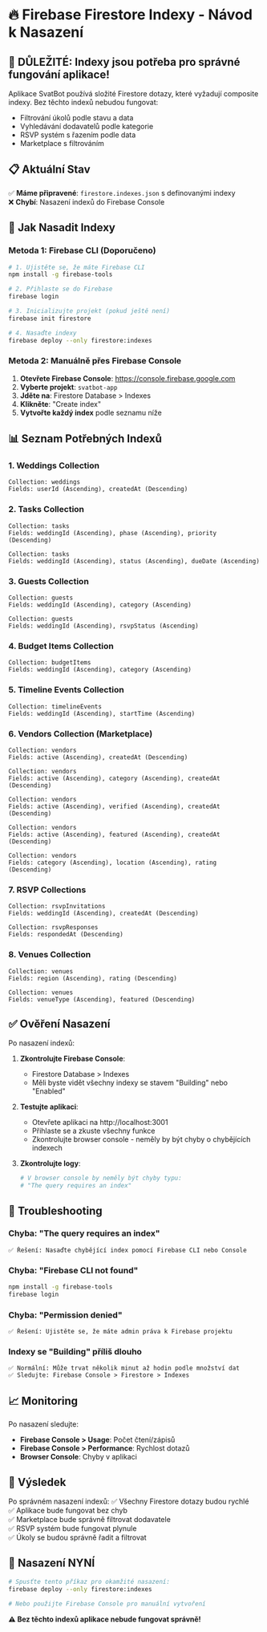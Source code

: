 # 🔥 Firebase Firestore Indexy - Návod k Nasazení

## 🚨 **DŮLEŽITÉ: Indexy jsou potřeba pro správné fungování aplikace!**

Aplikace SvatBot používá složité Firestore dotazy, které vyžadují composite indexy. Bez těchto indexů nebudou fungovat:
- Filtrování úkolů podle stavu a data
- Vyhledávání dodavatelů podle kategorie
- RSVP systém s řazením podle data
- Marketplace s filtrováním

## 📋 **Aktuální Stav**

✅ **Máme připravené**: `firestore.indexes.json` s definovanými indexy  
❌ **Chybí**: Nasazení indexů do Firebase Console

## 🚀 **Jak Nasadit Indexy**

### **Metoda 1: Firebase CLI (Doporučeno)**

```bash
# 1. Ujistěte se, že máte Firebase CLI
npm install -g firebase-tools

# 2. Přihlaste se do Firebase
firebase login

# 3. Inicializujte projekt (pokud ještě není)
firebase init firestore

# 4. Nasaďte indexy
firebase deploy --only firestore:indexes
```

### **Metoda 2: Manuálně přes Firebase Console**

1. **Otevřete Firebase Console**: https://console.firebase.google.com
2. **Vyberte projekt**: `svatbot-app`
3. **Jděte na**: Firestore Database > Indexes
4. **Klikněte**: "Create index"
5. **Vytvořte každý index** podle seznamu níže

## 📊 **Seznam Potřebných Indexů**

### **1. Weddings Collection**
```
Collection: weddings
Fields: userId (Ascending), createdAt (Descending)
```

### **2. Tasks Collection**
```
Collection: tasks
Fields: weddingId (Ascending), phase (Ascending), priority (Descending)

Collection: tasks  
Fields: weddingId (Ascending), status (Ascending), dueDate (Ascending)
```

### **3. Guests Collection**
```
Collection: guests
Fields: weddingId (Ascending), category (Ascending)

Collection: guests
Fields: weddingId (Ascending), rsvpStatus (Ascending)
```

### **4. Budget Items Collection**
```
Collection: budgetItems
Fields: weddingId (Ascending), category (Ascending)
```

### **5. Timeline Events Collection**
```
Collection: timelineEvents
Fields: weddingId (Ascending), startTime (Ascending)
```

### **6. Vendors Collection (Marketplace)**
```
Collection: vendors
Fields: active (Ascending), createdAt (Descending)

Collection: vendors
Fields: active (Ascending), category (Ascending), createdAt (Descending)

Collection: vendors
Fields: active (Ascending), verified (Ascending), createdAt (Descending)

Collection: vendors
Fields: active (Ascending), featured (Ascending), createdAt (Descending)

Collection: vendors
Fields: category (Ascending), location (Ascending), rating (Descending)
```

### **7. RSVP Collections**
```
Collection: rsvpInvitations
Fields: weddingId (Ascending), createdAt (Descending)

Collection: rsvpResponses
Fields: respondedAt (Descending)
```

### **8. Venues Collection**
```
Collection: venues
Fields: region (Ascending), rating (Descending)

Collection: venues
Fields: venueType (Ascending), featured (Descending)
```

## ✅ **Ověření Nasazení**

Po nasazení indexů:

1. **Zkontrolujte Firebase Console**:
   - Firestore Database > Indexes
   - Měli byste vidět všechny indexy se stavem "Building" nebo "Enabled"

2. **Testujte aplikaci**:
   - Otevřete aplikaci na http://localhost:3001
   - Přihlaste se a zkuste všechny funkce
   - Zkontrolujte browser console - neměly by být chyby o chybějících indexech

3. **Zkontrolujte logy**:
   ```bash
   # V browser console by neměly být chyby typu:
   # "The query requires an index"
   ```

## 🐛 **Troubleshooting**

### **Chyba: "The query requires an index"**
```
✅ Řešení: Nasaďte chybějící index pomocí Firebase CLI nebo Console
```

### **Chyba: "Firebase CLI not found"**
```bash
npm install -g firebase-tools
firebase login
```

### **Chyba: "Permission denied"**
```
✅ Řešení: Ujistěte se, že máte admin práva k Firebase projektu
```

### **Indexy se "Building" příliš dlouho**
```
✅ Normální: Může trvat několik minut až hodin podle množství dat
✅ Sledujte: Firebase Console > Firestore > Indexes
```

## 📈 **Monitoring**

Po nasazení sledujte:
- **Firebase Console > Usage**: Počet čtení/zápisů
- **Firebase Console > Performance**: Rychlost dotazů
- **Browser Console**: Chyby v aplikaci

## 🎯 **Výsledek**

Po správném nasazení indexů:
✅ Všechny Firestore dotazy budou rychlé  
✅ Aplikace bude fungovat bez chyb  
✅ Marketplace bude správně filtrovat dodavatele  
✅ RSVP systém bude fungovat plynule  
✅ Úkoly se budou správně řadit a filtrovat  

## 🚀 **Nasazení NYNÍ**

```bash
# Spusťte tento příkaz pro okamžité nasazení:
firebase deploy --only firestore:indexes

# Nebo použijte Firebase Console pro manuální vytvoření
```

**⚠️ Bez těchto indexů aplikace nebude fungovat správně!**
